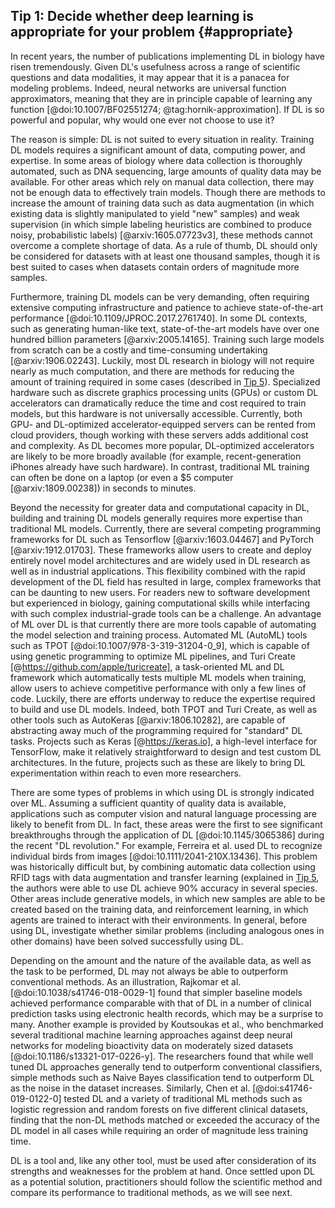 ## Tip 1: Decide whether deep learning is appropriate for your problem {#appropriate}

In recent years, the number of publications implementing DL in biology have risen tremendously.
Given DL's usefulness across a range of scientific questions and data modalities, it may appear that it is a panacea for modeling problems.
Indeed, neural networks are universal function approximators, meaning that they are in principle capable of learning any function [@doi:10.1007/BF02551274; @tag:hornik-approximation].
If DL is so powerful and popular, why would one ever not choose to use it?

The reason is simple: DL is not suited to every situation in reality.
Training DL models requires a significant amount of data, computing power, and expertise.
In some areas of biology where data collection is thoroughly automated, such as DNA sequencing, large amounts of quality data may be available.
For other areas which rely on manual data collection, there may not be enough data to effectively train models.
Though there are methods to increase the amount of training data such as data augmentation (in which existing data is slightly manipulated to yield "new" samples) and weak supervision (in which simple labeling heuristics are combined to produce noisy, probabilistic labels) [@arxiv:1605.07723v3], these methods cannot overcome a complete shortage of data.
As a rule of thumb, DL should only be considered for datasets with at least one thousand samples, though it is best suited to cases when datasets contain orders of magnitude more samples.

Furthermore, training DL models can be very demanding, often requiring extensive computing infrastructure and patience to achieve state-of-the-art performance [@doi:10.1109/JPROC.2017.2761740].
In some DL contexts, such as generating human-like text, state-of-the-art models have over one hundred billion parameters [@arxiv:2005.14165].
Training such large models from scratch can be a costly and time-consuming undertaking [@arxiv:1906.02243].
Luckily, most DL research in biology will not require nearly as much computation, and there are methods for reducing the amount of training required in some cases (described in [Tip 5](#architecture)).
Specialized hardware such as discrete graphics processing units (GPUs) or custom DL accelerators can dramatically reduce the time and cost required to train models, but this hardware is not universally accessible.
Currently, both GPU- and DL-optimized accelerator-equipped servers can be rented from cloud providers, though working with these servers adds additional cost and complexity.
As DL becomes more popular, DL-optimized accelerators are likely to be more broadly available (for example, recent-generation iPhones already have such hardware).
In contrast, traditional ML training can often be done on a laptop (or even a \$5 computer [@arxiv:1809.00238]) in seconds to minutes.

Beyond the necessity for greater data and computational capacity in DL, building and training DL models generally requires more expertise than traditional ML models.
Currently, there are several competing programming frameworks for DL such as Tensorflow [@arxiv:1603.04467] and PyTorch [@arxiv:1912.01703].
These frameworks allow users to create and deploy entirely novel model architectures and are widely used in DL research as well as in industrial applications.
This flexibility combined with the rapid development of the DL field has resulted in large, complex frameworks that can be daunting to new users.
For readers new to software development but experienced in biology, gaining computational skills while interfacing with such complex industrial-grade tools can be a challenge.
An advantage of ML over DL is that currently there are more tools capable of automating the model selection and training process.
Automated ML (AutoML) tools such as TPOT [@doi:10.1007/978-3-319-31204-0_9], which is capable of using genetic programming to optimize ML pipelines, and Turi Create [@https://github.com/apple/turicreate], a task-oriented ML and DL framework which automatically tests multiple ML models when training, allow users to achieve competitive performance with only a few lines of code.
Luckily, there are efforts underway to reduce the expertise required to build and use DL models.
Indeed, both TPOT and Turi Create, as well as other tools such as AutoKeras [@arxiv:1806.10282], are capable of abstracting away much of the programming required for "standard" DL tasks.
Projects such as Keras [@https://keras.io], a high-level interface for TensorFlow, make it relatively straightforward to design and test custom DL architectures.
In the future, projects such as these are likely to bring DL experimentation within reach to even more researchers.

There are some types of problems in which using DL is strongly indicated over ML.
Assuming a sufficient quantity of quality data is available, applications such as computer vision and natural language processing are likely to benefit from DL.
In fact, these areas were the first to see significant breakthroughs through the application of DL [@doi:10.1145/3065386] during the recent "DL revolution."
For example, Ferreira et al. used DL to recognize individual birds from images [@doi:10.1111/2041-210X.13436].
This problem was historically difficult but, by combining automatic data collection using RFID tags with data augmentation and transfer learning (explained in [Tip 5](#architecture), the authors were able to use DL achieve 90% accuracy in several species.
Other areas include generative models, in which new samples are able to be created based on the training data, and reinforcement learning, in which agents are trained to interact with their environments.
In general, before using DL, investigate whether similar problems (including analogous ones in other domains) have been solved successfully using DL.

Depending on the amount and the nature of the available data, as well as the task to be performed, DL may not always be able to outperform conventional methods.
As an illustration, Rajkomar et al. [@doi:10.1038/s41746-018-0029-1] found that simpler baseline models achieved performance comparable with that of DL in a number of clinical prediction tasks using electronic health records, which may be a surprise to many.
Another example is provided by Koutsoukas et al., who benchmarked several traditional machine learning approaches against deep neural networks for modeling bioactivity data on moderately sized datasets [@doi:10.1186/s13321-017-0226-y].
The researchers found that while well tuned DL approaches generally tend to outperform conventional classifiers, simple methods such as Naive Bayes classification tend to outperform DL as the noise in the dataset increases.
Similarly, Chen et al. [@doi:s41746-019-0122-0] tested DL and a variety of traditional ML methods such as logistic regression and random forests on five different clinical datasets, finding that the non-DL methods matched or exceeded the accuracy of the DL model in all cases while requiring an order of magnitude less training time.

DL is a tool and, like any other tool, must be used after consideration of its strengths and weaknesses for the problem at hand.
Once settled upon DL as a potential solution, practitioners should follow the scientific method and compare its performance to traditional methods, as we will see next.
